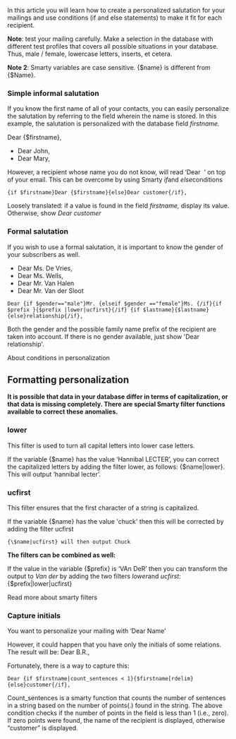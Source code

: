 In this article you will learn how to create a personalized salutation
for your mailings and use conditions (if and else statements) to make it
fit for each recipient.

**Note**: test your mailing carefully. Make a selection in the database
with different test profiles that covers all possible situations in your
database. Thus, male / female, lowercase letters, inserts, et cetera.

**Note 2**: Smarty variables are case sensitive. {\$name} is different
from  {\$Name}.

### Simple informal salutation

If you know the first name of all of your contacts, you can easily
personalize the salutation by referring to the field wherein the name is
stored. In this example, the salutation is personalized with the
database field *firstname.*

Dear {\$firstname},

-   Dear John,
-   Dear Mary,

However, a recipient whose name you do not know, will read ‘Dear  ‘ on
top of your email. This can be overcome by using Smarty *if*and
*else*conditions

`{if $firstname}Dear {$firstname}{else}Dear customer{/if},`

Loosely translated: if a value is found in the field *firstname,*
display its value. Otherwise, show *Dear customer*

### Formal salutation

If you wish to use a formal salutation, it is important to know the
gender of your subscribers as well.

-   Dear Ms. De Vries,
-   Dear Ms. Wells,
-   Dear Mr. Van Halen
-   Dear Mr. Van der Sloot

`Dear {if $gender=="male"}Mr. {elseif $gender =="female"}Ms. {/if}{if $prefix }{$prefix |lower|ucfirst}{/if} {if $lastname}{$lastname}{else}relationship{/if},`

Both the gender and the possible family name prefix of the recipient are
taken into account. If there is no gender available, just show 'Dear
relationship'.

About conditions in personalization

Formatting personalization
--------------------------

**It is possible that data in your database differ in terms of
capitalization, or that data is missing completely. There are special
Smarty filter functions available to correct these anomalies.**

### **lower**

This filter is used to turn all capital letters into lower case letters.

If the variable {\$name} has the value ‘Hannibal LECTER’, you can
correct the capitalized letters by adding the filter lower, as follows:
{\$name|lower}. This will output ‘hannibal lecter’.

### ucfirst

This filter ensures that the first character of a string is capitalized.

If the variable {\$name} has the value 'chuck' then this will be
corrected by adding the filter ucfirst

`{\$name|ucfirst} will then output Chuck`

**The filters can be combined as well:**

If the value in the variable {\$prefix} is ‘VAn DeR’ then you can
transform the output to *Van der* by adding the two filters *lower*and
*ucfirst*: {\$prefix|lower|ucfirst} 

Read more about smarty filters

### Capture initials

You want to personalize your mailing with ‘Dear Name’

However, it could happen that you have only the initials of some
relations. The result will be: Dear B.R.,

Fortunately, there is a way to capture this:

`Dear {if $firstname|count_sentences < 1}{$firstname[rdelim}{else}customer{/if},`

Count\_sentences is a smarty function that counts the number of
sentences in a string based on the number of points(.) found in the
string. The above condition checks if the number of points in the field
is less than 1 (i.e., zero). If zero points were found, the name of the
recipient is displayed, otherwise “customer” is displayed. 
